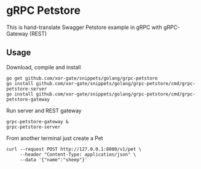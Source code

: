 # gRPC Petstore

This is hand-translate Swagger Petstore example in gRPC with gRPC-Gateway (REST)

## Usage

Download, compile and install

```
go get github.com/xor-gate/snippets/golang/grpc-petstore
go install github.com/xor-gate/snippets/golang/grpc-petstore/cmd/grpc-petstore-server
go install github.com/xor-gate/snippets/golang/grpc-petstore/cmd/grpc-petstore-gateway
```

Run server and REST gateway

```
grpc-petstore-gateway &
grpc-petstore-server
```

From another terminal just create a Pet

```
curl --request POST http://127.0.0.1:8080/v1/pet \
     --header "Content-Type: application/json" \
     --data '{"name":"sheep"}'
```

